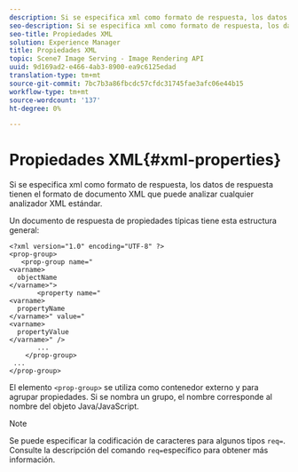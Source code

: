 ```yaml
---
description: Si se especifica xml como formato de respuesta, los datos de respuesta tienen el formato de documento XML que puede analizar cualquier analizador XML estándar.
seo-description: Si se especifica xml como formato de respuesta, los datos de respuesta tienen el formato de documento XML que puede analizar cualquier analizador XML estándar.
seo-title: Propiedades XML
solution: Experience Manager
title: Propiedades XML
topic: Scene7 Image Serving - Image Rendering API
uuid: 9d169ad2-e466-4ab3-8900-ea9c6125edad
translation-type: tm+mt
source-git-commit: 7bc7b3a86fbcdc57cfdc31745fae3afc06e44b15
workflow-type: tm+mt
source-wordcount: '137'
ht-degree: 0%

---
```



# Propiedades XML{#xml-properties}

Si se especifica xml como formato de respuesta, los datos de respuesta tienen el formato de documento XML que puede analizar cualquier analizador XML estándar.

Un documento de respuesta de propiedades típicas tiene esta estructura general:

```
<?xml version="1.0" encoding="UTF-8" ?>
<prop-group>
   <prop-group name="
<varname>
  objectName
</varname>">
       <property name="
<varname>
  propertyName
</varname>" value="
<varname>
  propertyValue
</varname>" />
       ...
    </prop-group>
 ...
</prop-group>
```

El elemento `<prop-group>` se utiliza como contenedor externo y para agrupar propiedades. Si se nombra un grupo, el nombre corresponde al nombre del objeto Java/JavaScript.

>[!NOTE]
>
>Se puede especificar la codificación de caracteres para algunos tipos `req=`. Consulte la descripción del comando `req=`específico para obtener más información.

